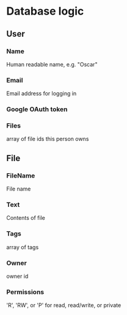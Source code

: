 Database logic
==============

User
----
### Name
Human readable name, e.g. "Oscar"
### Email
Email address for logging in
### Google OAuth token

### Files
array of file ids this person owns

File
----
### FileName
File name
### Text
Contents of file
### Tags
array of tags
### Owner
owner id
### Permissions
'R', 'RW', or 'P' for read, read/write, or private
